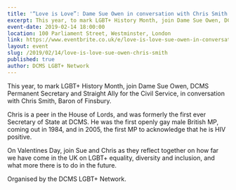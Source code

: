 ```yaml
---
title: '“Love is Love”: Dame Sue Owen in conversation with Chris Smith'
excerpt: This year, to mark LGBT+ History Month, join Dame Sue Owen, DCMS Permanent Secretary and LGBT+ Champion for the Civil Service, in conversation with Chris Smith, Baron of Finsbury.
event-date: 2019-02-14 18:00:00
location: 100 Parliament Street, Westminster, London
link: https://www.eventbrite.co.uk/e/love-is-love-sue-owen-in-conversation-with-chris-smith-tickets-55165569704
layout: event
slug: /2019/02/14/love-is-love-sue-owen-chris-smith
published: true
author: DCMS LGBT+ Network
---
```

This year, to mark LGBT+ History Month, join Dame Sue Owen, DCMS Permanent Secretary and Straight Ally for the Civil Service, in conversation with Chris Smith, Baron of Finsbury.

Chris is a peer in the House of Lords, and was formerly the first ever Secretary of State at DCMS. He was the first openly gay male British MP, coming out in 1984, and in 2005, the first MP to acknowledge that he is HIV positive.

On Valentines Day, join Sue and Chris as they reflect together on how far we have come in the UK on LGBT+ equality, diversity and inclusion, and what more there is to do in the future.

Organised by the DCMS LGBT+ Network.

